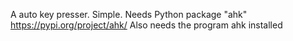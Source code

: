 A auto key presser. Simple.
Needs Python package "ahk" https://pypi.org/project/ahk/
Also needs the program ahk installed
